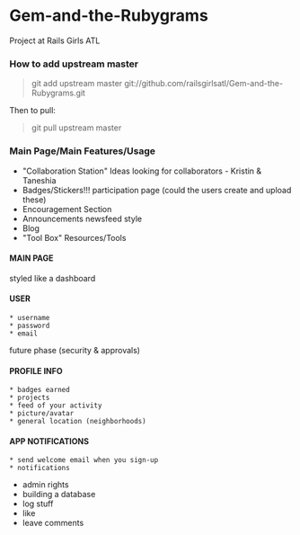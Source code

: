 # Gem-and-the-Rubygrams
Project at Rails Girls ATL 

### How to add upstream master

> git add upstream master git://github.com/railsgirlsatl/Gem-and-the-Rubygrams.git

Then to pull:
> git pull upstream master

### Main Page/Main Features/Usage

* "Collaboration Station" Ideas looking for collaborators - Kristin & Taneshia 
* Badges/Stickers!!! participation page (could the users create and upload these)  
* Encouragement Section  
* Announcements newsfeed style  
* Blog  
* "Tool Box" Resources/Tools  

#### MAIN PAGE
styled like a dashboard

#### USER
	* username  
	* password  
	* email  
future phase (security & approvals)

#### PROFILE INFO
	* badges earned
	* projects
	* feed of your activity
	* picture/avatar
	* general location (neighborhoods)

#### APP NOTIFICATIONS
	* send welcome email when you sign-up
	* notifications
	

* admin rights
* building a database
* log stuff
* like
* leave comments
